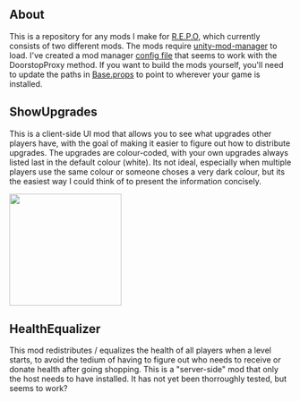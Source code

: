 ## About

This is a repository for any mods I make for [R.E.P.O](https://store.steampowered.com/app/3241660/REPO/), which currently consists of two different mods. The mods require [unity-mod-manager](github.com/newman55/unity-mod-manager) to load. I've created a mod manager [config file](UnityModManagerConfig.REPO.xml) that seems to work with the DoorstopProxy method. If you want to build the mods yourself, you'll need to update the paths in [Base.props](Base.props) to point to wherever your game is installed.

## ShowUpgrades

This is a client-side UI mod that allows you to see what upgrades other players have, with the goal of making it easier to figure out how to distribute upgrades. The upgrades are colour-coded, with your own upgrades always listed last in the default colour (white). Its not ideal, especially when multiple players use the same colour or someone choses a very dark colour, but its the easiest way I could think of to present the information concisely.

<img src="https://github.com/user-attachments/assets/d40cc6be-12c9-42a5-898d-209336e43430" width="200">

## HealthEqualizer

This mod redistributes / equalizes the health of all players when a level starts, to avoid the tedium of having to figure out who needs to receive or donate health after going shopping. This is a "server-side" mod that only the host needs to have installed.
It has not yet been thorroughly tested, but seems to work?
